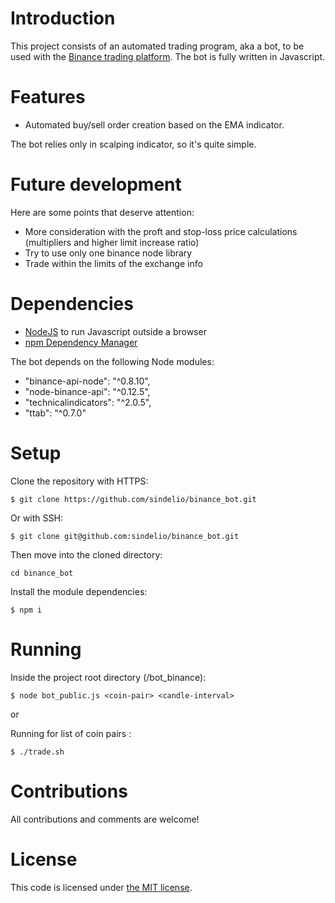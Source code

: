 # Introduction

This project consists of an automated trading program, aka a bot, to be used with the [Binance trading platform](https://www.binance.com/en).
The bot is fully written in Javascript.

# Features

- Automated buy/sell order creation based on the EMA indicator.

The bot relies only in scalping indicator, so it's quite simple.

# Future development

Here are some points that deserve attention:

- More consideration with the proft and stop-loss price calculations (multipliers and higher limit increase ratio)
- Try to use only one binance node library
- Trade within the limits of the exchange info

# Dependencies

- [NodeJS](https://nodejs.org/en/) to run Javascript outside a browser
- [npm Dependency Manager](https://www.npmjs.com/)

The bot depends on the following Node modules:

- "binance-api-node": "^0.8.10",
- "node-binance-api": "^0.12.5",
- "technicalindicators": "^2.0.5",
- "ttab": "^0.7.0"

# Setup

Clone the repository with HTTPS:

```
$ git clone https://github.com/sindelio/binance_bot.git
```

Or with SSH:

`$ git clone git@github.com:sindelio/binance_bot.git`

Then move into the cloned directory:

`cd binance_bot`

Install the module dependencies:

```
$ npm i
```

# Running

Inside the project root directory (/bot_binance):

```
$ node bot_public.js <coin-pair> <candle-interval>
```

or

Running for list of coin pairs :

```
$ ./trade.sh
```

# Contributions

All contributions and comments are welcome!

# License

This code is licensed under [the MIT license](https://github.com/sindelio/binance_bot/blob/master/LICENSE).
